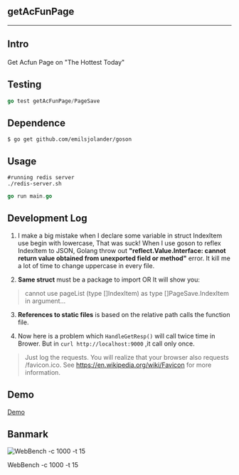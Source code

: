 ## getAcFunPage

----

## Intro

####  
Get Acfun Page on "The Hottest Today"

## Testing
```go
go test getAcFunPage/PageSave
```

## Dependence
```shell
$ go get github.com/emilsjolander/goson
```

## Usage

```shell
#running redis server
./redis-server.sh
```

```go
go run main.go
```

## Development Log

1. I make a big mistake when I declare some variable in struct IndexItem use begin with lowercase, That was suck! When I use goson to reflex IndexItem to JSON, Golang throw out **"reflect.Value.Interface: cannot return value obtained from unexported field or method"** error. It kill me a lot of time to change uppercase in every file.

2. **Same struct** must be a package to import OR It will show you:

> cannot use pageList (type []IndexItem) as type []PageSave.IndexItem in argument...

3. **References to static files** is based on the relative path calls the function file.

4. Now here is a problem which `HandleGetResp()` will call twice time in Brower. But in `curl http://localhost:9000` ,it call only once.

> Just log the requests. You will realize that your browser also requests /favicon.ico.
> See https://en.wikipedia.org/wiki/Favicon for more information.

## Demo

[Demo](http://123.207.0.81:9001/)

## Banmark

![WebBench -c 1000 -t 15](https://www.github.com/HackeZ/getAcFunPage/doc/)

WebBench -c 1000 -t 15

